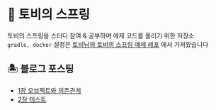 # 🌱 토비의 스프링  

토비의 스프링을 스터디 참여 & 공부하며 에제 코드를 올리기 위한 저장소  
`gradle, docker` 설정은 [토비님의 토비의 스프링 예제 레포](https://github.com/tobyilee/tobyspringin5) 에서 가져왔습니다  

## 🏝 블로그 포스팅

- [1장 오브젝트와 의존관계](https://hyewoncc.github.io/topring-chapter1/)  
- [2장 테스트](https://hyewoncc.github.io/topring-chapter2/)
